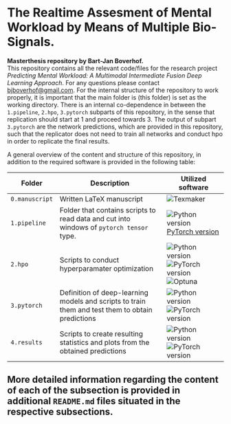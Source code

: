 # The Realtime Assesment of Mental Workload by Means of Multiple Bio-Signals.


**Masterthesis repository by Bart-Jan Boverhof.**  
This repository contains all the relevant code/files for the research project *Predicting Mental Workload: A Multimodal Intermediate Fusion Deep Learning Approach*. For any questions please contact bjboverhof@gmail.com. For the internal structure of the repository to work properly, it is important that the main folder is (this folder) is set as the working directory. There is an internal co-dependence in between the `1.pipeline`, `2.hpo`, `3.pytorch` subparts of this repository, in the sense that replication should start at 1 and proceed towards 3. The output of subpart `3.pytorch` are the network predictions, which are provided in this repository, such that the replicator does not need to train all networks and conduct hpo in order to replicate the final results. 

A general overview of the content and structure of this repository, in addition to the required software is provided in the following table:

| Folder | Description | Utilized software |
| ----------- | ----------- | ----------------- |
| `0.manuscript` | Written LaTeX manuscript | ![Texmaker](https://img.shields.io/badge/Texmaker-%35.0-orange) |
| `1.pipeline` | Folder that contains scripts to read data and cut into windows of `pytorch tensor` type. | ![Python version](https://img.shields.io/badge/Python-%33.9-yellow) [PyTorch version](https://img.shields.io/badge/PyTorch-%31.7-green)|
| `2.hpo` | Scripts to conduct hyperparamater optimization | ![Python version](https://img.shields.io/badge/Python-%33.9-yellow) ![PyTorch version](https://img.shields.io/badge/PyTorch-%31.7-green) ![Optuna](https://img.shields.io/badge/Optuna-%32.7.0-blue)| 
| `3.pytorch` | Definition of deep-learning models and scripts to train them and test them to obtain predictions | ![Python version](https://img.shields.io/badge/Python-%33.9-yellow) ![PyTorch version](https://img.shields.io/badge/PyTorch-%31.7-green) | 
| `4.results` | Scripts to create resulting statistics and plots from the obtained predictions | ![Python version](https://img.shields.io/badge/Python-%33.9-yellow) ![PyTorch version](https://img.shields.io/badge/PyTorch-%31.7-green) | 

More detailed information regarding the content of each of the subsection is provided in additional `README.md` files situated in the respective subsections.
---
